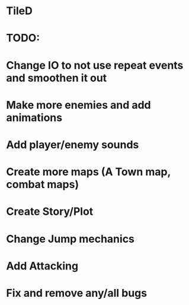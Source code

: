 # TileD
#
# TODO:
#
# Change IO to not use repeat events and smoothen it out
# Make more enemies and add animations
# Add player/enemy sounds
# Create more maps (A Town map, combat maps)
# Create Story/Plot
# Change Jump mechanics
# Add Attacking
# Fix and remove any/all bugs
